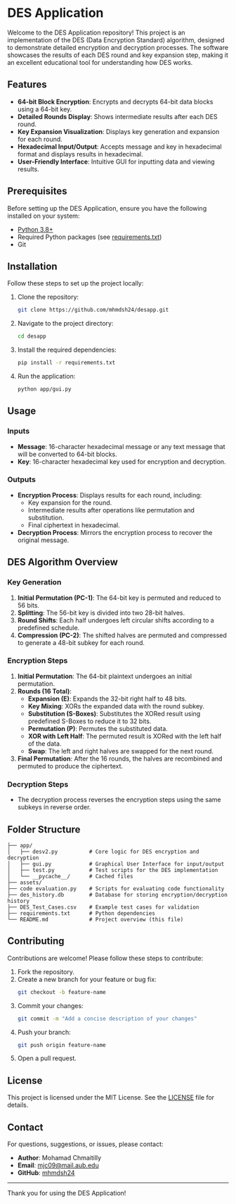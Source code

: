 # DES Application

Welcome to the DES Application repository! This project is an implementation of the DES (Data Encryption Standard) algorithm, designed to demonstrate detailed encryption and decryption processes. The software showcases the results of each DES round and key expansion step, making it an excellent educational tool for understanding how DES works.

## Features

- **64-bit Block Encryption**: Encrypts and decrypts 64-bit data blocks using a 64-bit key.
- **Detailed Rounds Display**: Shows intermediate results after each DES round.
- **Key Expansion Visualization**: Displays key generation and expansion for each round.
- **Hexadecimal Input/Output**: Accepts message and key in hexadecimal format and displays results in hexadecimal.
- **User-Friendly Interface**: Intuitive GUI for inputting data and viewing results.

## Prerequisites

Before setting up the DES Application, ensure you have the following installed on your system:

- [Python 3.8+](https://www.python.org/)
- Required Python packages (see [requirements.txt](requirements.txt))
- Git

## Installation

Follow these steps to set up the project locally:

1. Clone the repository:
   ```bash
   git clone https://github.com/mhmdsh24/desapp.git
   ```

2. Navigate to the project directory:
   ```bash
   cd desapp
   ```

3. Install the required dependencies:
   ```bash
   pip install -r requirements.txt
   ```

4. Run the application:
   ```bash
   python app/gui.py
   ```

## Usage

### Inputs
- **Message**: 16-character hexadecimal message or any text message that will be converted to 64-bit blocks.
- **Key**: 16-character hexadecimal key used for encryption and decryption.

### Outputs
- **Encryption Process**: Displays results for each round, including:
  - Key expansion for the round.
  - Intermediate results after operations like permutation and substitution.
  - Final ciphertext in hexadecimal.
- **Decryption Process**: Mirrors the encryption process to recover the original message.

## DES Algorithm Overview

### Key Generation
1. **Initial Permutation (PC-1)**: The 64-bit key is permuted and reduced to 56 bits.
2. **Splitting**: The 56-bit key is divided into two 28-bit halves.
3. **Round Shifts**: Each half undergoes left circular shifts according to a predefined schedule.
4. **Compression (PC-2)**: The shifted halves are permuted and compressed to generate a 48-bit subkey for each round.

### Encryption Steps
1. **Initial Permutation**: The 64-bit plaintext undergoes an initial permutation.
2. **Rounds (16 Total)**:
   - **Expansion (E)**: Expands the 32-bit right half to 48 bits.
   - **Key Mixing**: XORs the expanded data with the round subkey.
   - **Substitution (S-Boxes)**: Substitutes the XORed result using predefined S-Boxes to reduce it to 32 bits.
   - **Permutation (P)**: Permutes the substituted data.
   - **XOR with Left Half**: The permuted result is XORed with the left half of the data.
   - **Swap**: The left and right halves are swapped for the next round.
3. **Final Permutation**: After the 16 rounds, the halves are recombined and permuted to produce the ciphertext.

### Decryption Steps
- The decryption process reverses the encryption steps using the same subkeys in reverse order.

## Folder Structure

```
├── app/
│   ├── desv2.py          # Core logic for DES encryption and decryption
│   ├── gui.py            # Graphical User Interface for input/output
│   ├── test.py           # Test scripts for the DES implementation
│   └── __pycache__/      # Cached files
├── assets/
├── code evaluation.py    # Scripts for evaluating code functionality
├── des_history.db        # Database for storing encryption/decryption history
├── DES_Test_Cases.csv    # Example test cases for validation
├── requirements.txt      # Python dependencies
└── README.md             # Project overview (this file)
```

## Contributing

Contributions are welcome! Please follow these steps to contribute:

1. Fork the repository.
2. Create a new branch for your feature or bug fix:
   ```bash
   git checkout -b feature-name
   ```
3. Commit your changes:
   ```bash
   git commit -m "Add a concise description of your changes"
   ```
4. Push your branch:
   ```bash
   git push origin feature-name
   ```
5. Open a pull request.

## License

This project is licensed under the MIT License. See the [LICENSE](LICENSE) file for details.

## Contact

For questions, suggestions, or issues, please contact:

- **Author**: Mohamad Chmaitilly
- **Email**: mjc09@mail.aub.edu
- **GitHub**: [mhmdsh24](https://github.com/mhmdsh24)

---

Thank you for using the DES Application!
